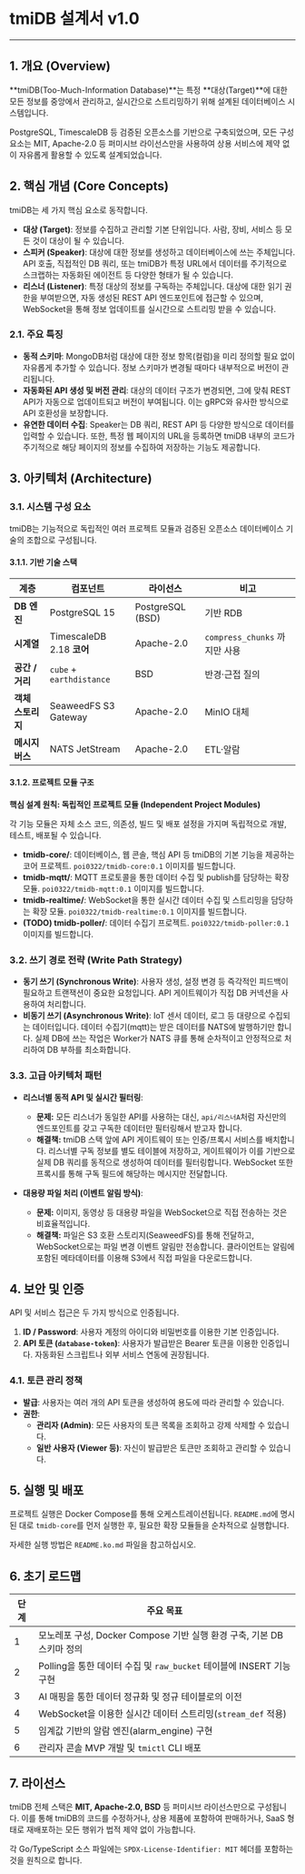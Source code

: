# tmiDB 설계서 v1.0

---

## 1. 개요 (Overview)

**tmiDB(Too-Much-Information Database)**는 특정 **대상(Target)**에 대한 모든 정보를 중앙에서 관리하고, 실시간으로 스트리밍하기 위해 설계된 데이터베이스 시스템입니다.

PostgreSQL, TimescaleDB 등 검증된 오픈소스를 기반으로 구축되었으며, 모든 구성 요소는 MIT, Apache-2.0 등 퍼미시브 라이선스만을 사용하여 상용 서비스에 제약 없이 자유롭게 활용할 수 있도록 설계되었습니다.

## 2. 핵심 개념 (Core Concepts)

tmiDB는 세 가지 핵심 요소로 동작합니다.

- **대상 (Target)**: 정보를 수집하고 관리할 기본 단위입니다. 사람, 장비, 서비스 등 모든 것이 대상이 될 수 있습니다.
- **스피커 (Speaker)**: 대상에 대한 정보를 생성하고 데이터베이스에 쓰는 주체입니다. API 호출, 직접적인 DB 쿼리, 또는 tmiDB가 특정 URL에서 데이터를 주기적으로 스크랩하는 자동화된 에이전트 등 다양한 형태가 될 수 있습니다.
- **리스너 (Listener)**: 특정 대상의 정보를 구독하는 주체입니다. 대상에 대한 읽기 권한을 부여받으면, 자동 생성된 REST API 엔드포인트에 접근할 수 있으며, WebSocket을 통해 정보 업데이트를 실시간으로 스트리밍 받을 수 있습니다.

### 2.1. 주요 특징

- **동적 스키마**: MongoDB처럼 대상에 대한 정보 항목(컬럼)을 미리 정의할 필요 없이 자유롭게 추가할 수 있습니다. 정보 스키마가 변경될 때마다 내부적으로 버전이 관리됩니다.
- **자동화된 API 생성 및 버전 관리**: 대상의 데이터 구조가 변경되면, 그에 맞춰 REST API가 자동으로 업데이트되고 버전이 부여됩니다. 이는 gRPC와 유사한 방식으로 API 호환성을 보장합니다.
- **유연한 데이터 수집**: Speaker는 DB 쿼리, REST API 등 다양한 방식으로 데이터를 입력할 수 있습니다. 또한, 특정 웹 페이지의 URL을 등록하면 tmiDB 내부의 코드가 주기적으로 해당 페이지의 정보를 수집하여 저장하는 기능도 제공합니다.

## 3. 아키텍처 (Architecture)

### 3.1. 시스템 구성 요소

tmiDB는 기능적으로 독립적인 여러 프로젝트 모듈과 검증된 오픈소스 데이터베이스 기술의 조합으로 구성됩니다.

#### 3.1.1. 기반 기술 스택

| 계층              | 컴포넌트                  | 라이선스         | 비고                          |
| ----------------- | ------------------------- | ---------------- | ----------------------------- |
| **DB 엔진**       | PostgreSQL 15             | PostgreSQL (BSD) | 기반 RDB                      |
| **시계열**        | TimescaleDB 2.18 **코어** | Apache-2.0       | `compress_chunks` 까지만 사용 |
| **공간 / 거리**   | `cube` + `earthdistance`  | BSD              | 반경·근접 질의                |
| **객체 스토리지** | SeaweedFS S3 Gateway      | Apache-2.0       | MinIO 대체                    |
| **메시지 버스**   | NATS JetStream            | Apache-2.0       | ETL·알람                      |

#### 3.1.2. 프로젝트 모듈 구조

**핵심 설계 원칙: 독립적인 프로젝트 모듈 (Independent Project Modules)**

각 기능 모듈은 자체 소스 코드, 의존성, 빌드 및 배포 설정을 가지며 독립적으로 개발, 테스트, 배포될 수 있습니다.

- **tmidb-core/**: 데이터베이스, 웹 콘솔, 핵심 API 등 tmiDB의 기본 기능을 제공하는 코어 프로젝트. `poi0322/tmidb-core:0.1` 이미지를 빌드합니다.
- **tmidb-mqtt/**: MQTT 프로토콜을 통한 데이터 수집 및 publish를 담당하는 확장 모듈. `poi0322/tmidb-mqtt:0.1` 이미지를 빌드합니다.
- **tmidb-realtime/**: WebSocket을 통한 실시간 데이터 수집 및 스트리밍을 담당하는 확장 모듈. `poi0322/tmidb-realtime:0.1` 이미지를 빌드합니다.
- **(TODO) tmidb-poller/**: 데이터 수집기 프로젝트. `poi0322/tmidb-poller:0.1` 이미지를 빌드합니다.

### 3.2. 쓰기 경로 전략 (Write Path Strategy)

- **동기 쓰기 (Synchronous Write)**: 사용자 생성, 설정 변경 등 즉각적인 피드백이 필요하고 트랜잭션이 중요한 요청입니다. API 게이트웨이가 직접 DB 커넥션을 사용하여 처리합니다.
- **비동기 쓰기 (Asynchronous Write)**: IoT 센서 데이터, 로그 등 대량으로 수집되는 데이터입니다. 데이터 수집기(mqtt)는 받은 데이터를 NATS에 발행하기만 합니다. 실제 DB에 쓰는 작업은 Worker가 NATS 큐를 통해 순차적이고 안정적으로 처리하여 DB 부하를 최소화합니다.

### 3.3. 고급 아키텍처 패턴

- **리스너별 동적 API 및 실시간 필터링**:

  - **문제:** 모든 리스너가 동일한 API를 사용하는 대신, `api/리스너A`처럼 자신만의 엔드포인트를 갖고 구독한 데이터만 필터링해서 받고자 합니다.
  - **해결책:** tmiDB 스택 앞에 API 게이트웨이 또는 인증/프록시 서비스를 배치합니다. 리스너별 구독 정보를 별도 테이블에 저장하고, 게이트웨이가 이를 기반으로 실제 DB 쿼리를 동적으로 생성하여 데이터를 필터링합니다. WebSocket 또한 프록시를 통해 구독 필드에 해당하는 메시지만 전달합니다.

- **대용량 파일 처리 (이벤트 알림 방식)**:
  - **문제:** 이미지, 동영상 등 대용량 파일을 WebSocket으로 직접 전송하는 것은 비효율적입니다.
  - **해결책:** 파일은 S3 호환 스토리지(SeaweedFS)를 통해 전달하고, WebSocket으로는 파일 변경 이벤트 알림만 전송합니다. 클라이언트는 알림에 포함된 메타데이터를 이용해 S3에서 직접 파일을 다운로드합니다.

## 4. 보안 및 인증

API 및 서비스 접근은 두 가지 방식으로 인증됩니다.

1.  **ID / Password**: 사용자 계정의 아이디와 비밀번호를 이용한 기본 인증입니다.
2.  **API 토큰 (`database-token`)**: 사용자가 발급받은 Bearer 토큰을 이용한 인증입니다. 자동화된 스크립트나 외부 서비스 연동에 권장됩니다.

### 4.1. 토큰 관리 정책

- **발급**: 사용자는 여러 개의 API 토큰을 생성하여 용도에 따라 관리할 수 있습니다.
- **권한**:
  - **관리자 (Admin)**: 모든 사용자의 토큰 목록을 조회하고 강제 삭제할 수 있습니다.
  - **일반 사용자 (Viewer 등)**: 자신이 발급받은 토큰만 조회하고 관리할 수 있습니다.

## 5. 실행 및 배포

프로젝트 실행은 Docker Compose를 통해 오케스트레이션됩니다. `README.md`에 명시된 대로 `tmidb-core`를 먼저 실행한 후, 필요한 확장 모듈들을 순차적으로 실행합니다.

자세한 실행 방법은 `README.ko.md` 파일을 참고하십시오.

## 6. 초기 로드맵

| 단계 | 주요 목표                                                              |
| ---- | ---------------------------------------------------------------------- |
| 1    | 모노레포 구성, Docker Compose 기반 실행 환경 구축, 기본 DB 스키마 정의 |
| 2    | Polling을 통한 데이터 수집 및 `raw_bucket` 테이블에 INSERT 기능 구현   |
| 3    | AI 매핑을 통한 데이터 정규화 및 정규 테이블로의 이전                   |
| 4    | WebSocket을 이용한 실시간 데이터 스트리밍(`stream_def` 적용)           |
| 5    | 임계값 기반의 알람 엔진(alarm_engine) 구현                             |
| 6    | 관리자 콘솔 MVP 개발 및 `tmictl` CLI 배포                              |

## 7. 라이선스

tmiDB 전체 스택은 **MIT, Apache-2.0, BSD** 등 퍼미시브 라이선스만으로 구성됩니다. 이를 통해 tmiDB의 코드를 수정하거나, 상용 제품에 포함하여 판매하거나, SaaS 형태로 재배포하는 모든 행위가 법적 제약 없이 가능합니다.

각 Go/TypeScript 소스 파일에는 `SPDX-License-Identifier: MIT` 헤더를 포함하는 것을 원칙으로 합니다.
